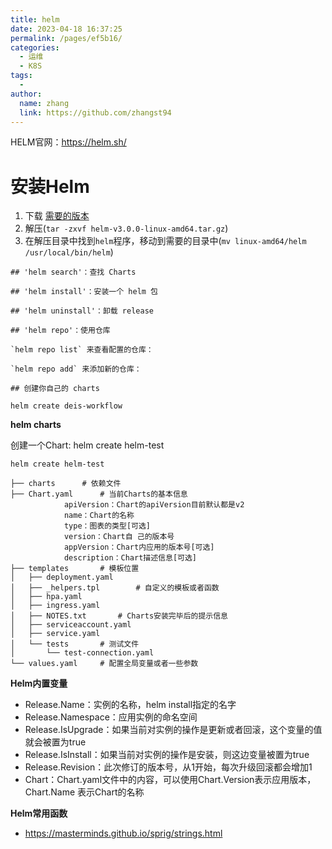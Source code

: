 ```yaml
---
title: helm
date: 2023-04-18 16:37:25
permalink: /pages/ef5b16/
categories:
  - 运维
  - K8S
tags:
  - 
author: 
  name: zhang
  link: https://github.com/zhangst94
---
```

HELM官网：https://helm.sh/

# 安装Helm

1. 下载 [需要的版本](https://github.com/helm/helm/releases)
2. 解压(`tar -zxvf helm-v3.0.0-linux-amd64.tar.gz`)
3. 在解压目录中找到`helm`程序，移动到需要的目录中(`mv linux-amd64/helm /usr/local/bin/helm`)

```shell
## 'helm search'：查找 Charts

## 'helm install'：安装一个 helm 包

## 'helm uninstall'：卸载 release

## 'helm repo'：使用仓库

`helm repo list` 来查看配置的仓库：

`helm repo add` 来添加新的仓库：

## 创建你自己的 charts

helm create deis-workflow
```



**helm charts**

创建一个Chart: helm create helm-test
```shell
helm create helm-test

├── charts		# 依赖文件
├── Chart.yaml		# 当前Charts的基本信息
			apiVersion：Chart的apiVersion目前默认都是v2
			name：Chart的名称
			type：图表的类型[可选]
			version：Chart自 己的版本号
			appVersion：Chart内应用的版本号[可选]
			description：Chart描述信息[可选]
├── templates		# 模板位置
│   ├── deployment.yaml
│   ├── _helpers.tpl		# 自定义的模板或者函数
│   ├── hpa.yaml
│   ├── ingress.yaml
│   ├── NOTES.txt		# Charts安装完毕后的提示信息
│   ├── serviceaccount.yaml
│   ├── service.yaml
│   └── tests		# 测试文件
│       └── test-connection.yaml
└── values.yaml		# 配置全局变量或者一些参数

```

**Helm内置变量**

- Release.Name：实例的名称，helm install指定的名字
- Release.Namespace：应用实例的命名空间
- Release.IsUpgrade：如果当前对实例的操作是更新或者回滚，这个变量的值就会被置为true
- Release.IsInstall：如果当前对实例的操作是安装，则这边变量被置为true
- Release.Revision：此次修订的版本号，从1开始，每次升级回滚都会增加1
- Chart：Chart.yaml文件中的内容，可以使用Chart.Version表示应用版本，Chart.Name 表示Chart的名称

**Helm常用函数**

- https://masterminds.github.io/sprig/strings.html



